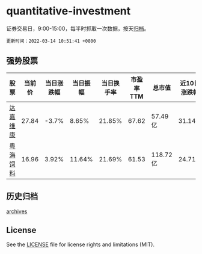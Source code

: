 # quantitative-investment

证券交易日，9:00-15:00，每半时抓取一次数据，按天[归档](archives)。

`更新时间：2022-03-14 10:51:41 +0800`

## 强势股票

|股票|当前价|当日涨跌幅|当日振幅|当日换手率|市盈率TTM|总市值|近10日涨跌幅|
|----|----|----|----|----|----|----|----|
|[达嘉维康](https://xueqiu.com/S/SZ301126)|27.84|-3.7%|8.65%|21.85%|67.62|57.49亿|31.14%|
|[粤海饲料](https://xueqiu.com/S/SZ001313)|16.96|3.92%|11.64%|21.69%|61.53|118.72亿|24.71%|

## 历史归档

[archives](archives)

## License

See the [LICENSE](LICENSE) file for license rights and limitations (MIT).